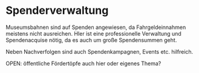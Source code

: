 # Spenderverwaltung

Museumsbahnen sind auf Spenden angewiesen, da Fahrgeldeinnahmen meistens nicht ausreichen. HIer ist eine professionelle Verwaltung und Spendenacquise nötig, da es auch um große Spendensummen geht.

Neben Nachverfolgen sind auch Spendenkampagnen, Events etc. hilfreich.

OPEN: öffentliche Fördertöpfe auch hier oder eigenes Thema?
